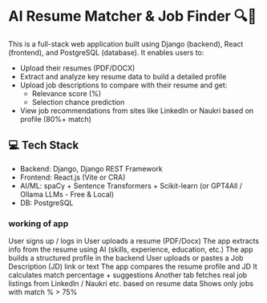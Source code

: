 # AI Resume Matcher & Job Finder 🔍💼

This is a full-stack web application built using Django (backend), React (frontend), and PostgreSQL (database). It enables users to:

- Upload their resumes (PDF/DOCX)
- Extract and analyze key resume data to build a detailed profile
- Upload job descriptions to compare with their resume and get:
  - Relevance score (%)
  - Selection chance prediction
- View job recommendations from sites like LinkedIn or Naukri based on profile (80%+ match)



## 💻 Tech Stack

- Backend: Django, Django REST Framework
- Frontend: React.js (Vite or CRA)
- AI/ML: spaCy + Sentence Transformers + Scikit-learn (or GPT4All / Ollama LLMs - Free & Local)
- DB: PostgreSQL


### working of app


User signs up / logs in
User uploads a resume (PDF/Docx)
The app extracts info from the resume using AI (skills, experience, education, etc.)
The app builds a structured profile in the backend
User uploads or pastes a Job Description (JD) link or text
The app compares the resume profile and JD
It calculates match percentage + suggestions
Another tab fetches real job listings from LinkedIn / Naukri etc. based on resume data
Shows only jobs with match % > 75%

